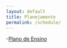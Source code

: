 ```yaml
---
layout: default
title: Planejamento
permalink: /schedule/
---
```


-[Plano de Ensino](/assets/planejamento/plano-de-ensino.pdf)